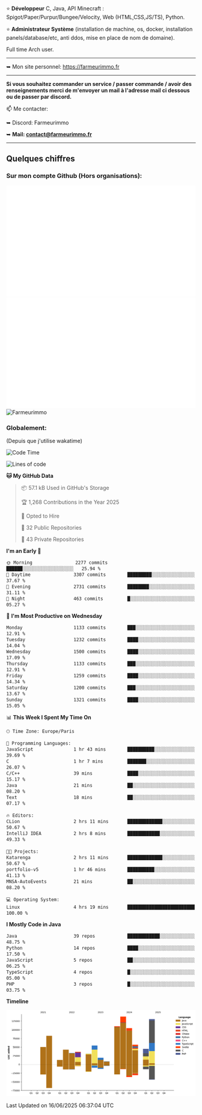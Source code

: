 ⭐ **Développeur** C, Java, API Minecraft : Spigot/Paper/Purpur/Bungee/Velocity, Web (HTML,CSS,JS/TS), Python.

⭐ **Administrateur Système** (installation de machine, os, docker, installation panels/database/etc, anti ddos, mise en place de nom de domaine).

Full time Arch user.

---

➥ Mon site personnel: https://farmeurimmo.fr

---

**Si vous souhaitez commander un service / passer commande / avoir des renseignements merci de m'envoyer un mail à l'adresse mail ci dessous ou de passer par discord.**

📫 Me contacter:
 
   ➥ Discord: Farmeurimmo
   
   ➥ **Mail: contact@farmeurimmo.fr**

---
## Quelques chiffres

### Sur mon compte Github (Hors organisations):

<a href="https://github.com/Farmeurimmo/github-stats">
<img src="https://github.com/Farmeurimmo/github-stats/blob/master/generated/overview.svg#gh-dark-mode-only" />
<img src="https://github.com/Farmeurimmo/github-stats/blob/master/generated/languages.svg#gh-dark-mode-only" />
</a>

<img src="https://komarev.com/ghpvc/?username=Farmeurimmo" alt="Farmeurimmo" />

### Globalement:

(Depuis que j'utilise wakatime)
<!--START_SECTION:waka-->
![Code Time](http://img.shields.io/badge/Code%20Time-2%2C104%20hrs%2025%20mins-blue)

![Lines of code](https://img.shields.io/badge/From%20Hello%20World%20I%27ve%20Written-961.2%20thousand%20lines%20of%20code-blue)

**🐱 My GitHub Data** 

> 📦 57.1 kB Used in GitHub's Storage 
 > 
> 🏆 1,268 Contributions in the Year 2025
 > 
> 💼 Opted to Hire
 > 
> 📜 32 Public Repositories 
 > 
> 🔑 43 Private Repositories 
 > 
**I'm an Early 🐤** 

```text
🌞 Morning                2277 commits        ██████░░░░░░░░░░░░░░░░░░░   25.94 % 
🌆 Daytime                3307 commits        █████████░░░░░░░░░░░░░░░░   37.67 % 
🌃 Evening                2731 commits        ████████░░░░░░░░░░░░░░░░░   31.11 % 
🌙 Night                  463 commits         █░░░░░░░░░░░░░░░░░░░░░░░░   05.27 % 
```
📅 **I'm Most Productive on Wednesday** 

```text
Monday                   1133 commits        ███░░░░░░░░░░░░░░░░░░░░░░   12.91 % 
Tuesday                  1232 commits        ████░░░░░░░░░░░░░░░░░░░░░   14.04 % 
Wednesday                1500 commits        ████░░░░░░░░░░░░░░░░░░░░░   17.09 % 
Thursday                 1133 commits        ███░░░░░░░░░░░░░░░░░░░░░░   12.91 % 
Friday                   1259 commits        ████░░░░░░░░░░░░░░░░░░░░░   14.34 % 
Saturday                 1200 commits        ███░░░░░░░░░░░░░░░░░░░░░░   13.67 % 
Sunday                   1321 commits        ████░░░░░░░░░░░░░░░░░░░░░   15.05 % 
```


📊 **This Week I Spent My Time On** 

```text
🕑︎ Time Zone: Europe/Paris

💬 Programming Languages: 
JavaScript               1 hr 43 mins        ██████████░░░░░░░░░░░░░░░   39.69 % 
C                        1 hr 7 mins         ███████░░░░░░░░░░░░░░░░░░   26.07 % 
C/C++                    39 mins             ████░░░░░░░░░░░░░░░░░░░░░   15.17 % 
Java                     21 mins             ██░░░░░░░░░░░░░░░░░░░░░░░   08.20 % 
Text                     18 mins             ██░░░░░░░░░░░░░░░░░░░░░░░   07.17 % 

🔥 Editors: 
CLion                    2 hrs 11 mins       █████████████░░░░░░░░░░░░   50.67 % 
IntelliJ IDEA            2 hrs 8 mins        ████████████░░░░░░░░░░░░░   49.33 % 

🐱‍💻 Projects: 
Katarenga                2 hrs 11 mins       █████████████░░░░░░░░░░░░   50.67 % 
portfolio-v5             1 hr 46 mins        ██████████░░░░░░░░░░░░░░░   41.13 % 
MNSA-AutoEvents          21 mins             ██░░░░░░░░░░░░░░░░░░░░░░░   08.20 % 

💻 Operating System: 
Linux                    4 hrs 19 mins       █████████████████████████   100.00 % 
```

**I Mostly Code in Java** 

```text
Java                     39 repos            ████████████░░░░░░░░░░░░░   48.75 % 
Python                   14 repos            ████░░░░░░░░░░░░░░░░░░░░░   17.50 % 
JavaScript               5 repos             ██░░░░░░░░░░░░░░░░░░░░░░░   06.25 % 
TypeScript               4 repos             █░░░░░░░░░░░░░░░░░░░░░░░░   05.00 % 
PHP                      3 repos             █░░░░░░░░░░░░░░░░░░░░░░░░   03.75 % 
```



**Timeline**

![Lines of Code chart](https://raw.githubusercontent.com/Farmeurimmo/Farmeurimmo/main/assets/bar_graph.png)


 Last Updated on 16/06/2025 06:37:04 UTC
<!--END_SECTION:waka-->
